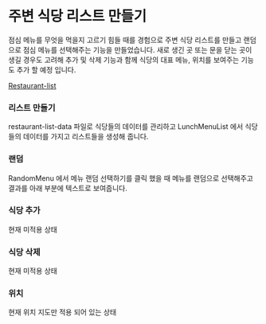 # 주변 식당 리스트 만들기
점심 메뉴를 무엇을 먹을지 고르기 힘들 때를 경험으로 주변 식당 리스트를 만들고 랜덤으로 점심 메뉴를 선택해주는 기능을 만들었습니다.
새로 생긴 곳 또는 문을 닫는 곳이 생길 경우도 고려해 추가 및 삭제 기능과 함께 식당의 대표 메뉴, 위치를 보여주는 기능도 추가 할 예정 입니다.

[Restaurant-list](https://bearjin.github.io/react-restaurantList-create/)

### 리스트 만들기
restaurant-list-data 파일로 식당들의 데이터를 관리하고 LunchMenuList 에서 식당들의 데이터를 가지고 리스트들을 생성해 줍니다.

### 랜덤
RandomMenu 에서 메뉴 랜덤 선택하기를 클릭 했을 때 메뉴를 랜덤으로 선택해주고 결과를 아래 부분에 텍스트로 보여줍니다.

### 식당 추가
현재 미적용 상태

### 식당 삭제
현재 미적용 상태

### 위치
현재 위치 지도만 적용 되어 있는 상태
